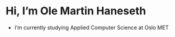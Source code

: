 # Hi, I’m Ole Martin Haneseth
- I’m currently studying Applied Computer Science at Oslo MET

<!---
omhaneseth/omhaneseth is a ✨ special ✨ repository because its `README.md` (this file) appears on your GitHub profile.
You can click the Preview link to take a look at your changes.
--->
